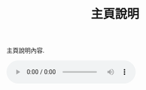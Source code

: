 ﻿---
title: 主頁說明
search_exclude: false
---  
<style type="text/css" rel="stylesheet">
.edit-page-link {
  display: none;
}
</style>
主頁說明內容.

<audio controls autoplay loop>
  <source src="/assets/audio/EdelWeiss.mp3" type="audio/mpeg">
  Your browser does not support the audio element.
</audio>
